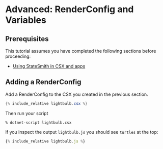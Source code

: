# Advanced: RenderConfig and Variables

## Prerequisites

This tutorial assumes you have completed the following sections before proceeding:
* [Using StateSmith in CSX and apps](/StateSmith/advanced/csx)


## Adding a RenderConfig

Add a RenderConfig to the CSX you created in the previous section.

```c#
{% include_relative lightbulb.csx %}
```

Then run your script
```
% dotnet-script lightbulb.csx
```

If you inspect the output `lightbulb.js` you should see `turtles` at the top:

```js
{% include_relative lightbulb.js %}
```